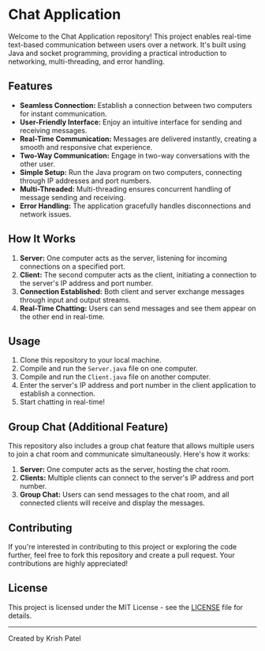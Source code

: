 # Chat Application

Welcome to the Chat Application repository! This project enables real-time text-based communication between users over a network. It's built using Java and socket programming, providing a practical introduction to networking, multi-threading, and error handling.

## Features

- **Seamless Connection:** Establish a connection between two computers for instant communication.
- **User-Friendly Interface:** Enjoy an intuitive interface for sending and receiving messages.
- **Real-Time Communication:** Messages are delivered instantly, creating a smooth and responsive chat experience.
- **Two-Way Communication:** Engage in two-way conversations with the other user.
- **Simple Setup:** Run the Java program on two computers, connecting through IP addresses and port numbers.
- **Multi-Threaded:** Multi-threading ensures concurrent handling of message sending and receiving.
- **Error Handling:** The application gracefully handles disconnections and network issues.

## How It Works

1. **Server:** One computer acts as the server, listening for incoming connections on a specified port.
2. **Client:** The second computer acts as the client, initiating a connection to the server's IP address and port number.
3. **Connection Established:** Both client and server exchange messages through input and output streams.
4. **Real-Time Chatting:** Users can send messages and see them appear on the other end in real-time.

## Usage

1. Clone this repository to your local machine.
2. Compile and run the `Server.java` file on one computer.
3. Compile and run the `Client.java` file on another computer.
4. Enter the server's IP address and port number in the client application to establish a connection.
5. Start chatting in real-time!

## Group Chat (Additional Feature)

This repository also includes a group chat feature that allows multiple users to join a chat room and communicate simultaneously. Here's how it works:

1. **Server:** One computer acts as the server, hosting the chat room.
2. **Clients:** Multiple clients can connect to the server's IP address and port number.
3. **Group Chat:** Users can send messages to the chat room, and all connected clients will receive and display the messages.

## Contributing

If you're interested in contributing to this project or exploring the code further, feel free to fork this repository and create a pull request. Your contributions are highly appreciated!

## License

This project is licensed under the MIT License - see the [LICENSE](LICENSE) file for details.

---

Created by Krish Patel

